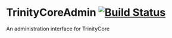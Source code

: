 
TrinityCoreAdmin [![Build Status](https://travis-ci.org/Carbenium/TrinityCoreAdmin.png?branch=master)](https://travis-ci.org/Carbenium/TrinityCoreAdmin)
================

An administration interface for TrinityCore
